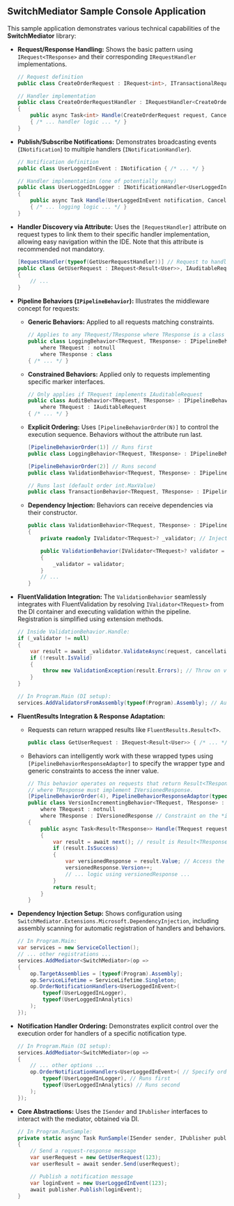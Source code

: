 ## SwitchMediator Sample Console Application

This sample application demonstrates various technical capabilities of the **SwitchMediator** library:

*   **Request/Response Handling:** Shows the basic pattern using `IRequest<TResponse>` and their corresponding `IRequestHandler` implementations.

    ```csharp
    // Request definition
    public class CreateOrderRequest : IRequest<int>, ITransactionalRequest { /* ... */ }

    // Handler implementation
    public class CreateOrderRequestHandler : IRequestHandler<CreateOrderRequest, int>
    {
        public async Task<int> Handle(CreateOrderRequest request, CancellationToken cancellationToken = default) =>
        { /* ... handler logic ... */ }
    }
    ```

*   **Publish/Subscribe Notifications:** Demonstrates broadcasting events (`INotification`) to multiple handlers (`INotificationHandler`).

    ```csharp
    // Notification definition
    public class UserLoggedInEvent : INotification { /* ... */ }

    // Handler implementation (one of potentially many)
    public class UserLoggedInLogger : INotificationHandler<UserLoggedInEvent>
    {
        public async Task Handle(UserLoggedInEvent notification, CancellationToken cancellationToken = default)
        { /* ... logging logic ... */ }
    }
    ```

*   **Handler Discovery via Attribute:** Uses the `[RequestHandler]` attribute on request types to link them to their specific handler implementation, allowing easy navigation within the IDE. Note that this attribute is recommended not mandatory. 

    ```csharp
    [RequestHandler(typeof(GetUserRequestHandler))] // Request to handler discovery (optional but recommended to ease code navigation)
    public class GetUserRequest : IRequest<Result<User>>, IAuditableRequest
    {
        // ...
    }
    ```

*   **Pipeline Behaviors (`IPipelineBehavior`):** Illustrates the middleware concept for requests:
    *   **Generic Behaviors:** Applied to all requests matching constraints.
        ```csharp
        // Applies to any TRequest/TResponse where TResponse is a class
        public class LoggingBehavior<TRequest, TResponse> : IPipelineBehavior<TRequest, TResponse>
            where TRequest : notnull
            where TResponse : class
        { /* ... */ }
        ```
    *   **Constrained Behaviors:** Applied only to requests implementing specific marker interfaces.
        ```csharp
        // Only applies if TRequest implements IAuditableRequest
        public class AuditBehavior<TRequest, TResponse> : IPipelineBehavior<TRequest, TResponse>
            where TRequest : IAuditableRequest
        { /* ... */ }
        ```
    *   **Explicit Ordering:** Uses `[PipelineBehaviorOrder(N)]` to control the execution sequence. Behaviors without the attribute run last.
        ```csharp
        [PipelineBehaviorOrder(1)] // Runs first
        public class LoggingBehavior<TRequest, TResponse> : IPipelineBehavior<TRequest, TResponse> { /* ... */ }

        [PipelineBehaviorOrder(2)] // Runs second
        public class ValidationBehavior<TRequest, TResponse> : IPipelineBehavior<TRequest, TResponse> { /* ... */ }

        // Runs last (default order int.MaxValue)
        public class TransactionBehavior<TRequest, TResponse> : IPipelineBehavior<TRequest, TResponse> { /* ... */ }
        ```
    *   **Dependency Injection:** Behaviors can receive dependencies via their constructor.
        ```csharp
        public class ValidationBehavior<TRequest, TResponse> : IPipelineBehavior<TRequest, TResponse>
        {
            private readonly IValidator<TRequest>? _validator; // Injected dependency

            public ValidationBehavior(IValidator<TRequest>? validator = null) // Constructor injection
            {
                _validator = validator;
            }
            // ...
        }
        ```

*   **FluentValidation Integration:** The `ValidationBehavior` seamlessly integrates with FluentValidation by resolving `IValidator<TRequest>` from the DI container and executing validation within the pipeline. Registration is simplified using extension methods.

    ```csharp
    // Inside ValidationBehavior.Handle:
    if (_validator != null)
    {
        var result = await _validator.ValidateAsync(request, cancellationToken);
        if (!result.IsValid)
        {
            throw new ValidationException(result.Errors); // Throw on validation failure
        }
    }

    // In Program.Main (DI setup):
    services.AddValidatorsFromAssembly(typeof(Program).Assembly); // Auto-register validators
    ```

*   **FluentResults Integration & Response Adaptation:**
    *   Requests can return wrapped results like `FluentResults.Result<T>`.
        ```csharp
        public class GetUserRequest : IRequest<Result<User>> { /* ... */ } // Returns Result<User>
        ```
    *   Behaviors can intelligently work with these wrapped types using `[PipelineBehaviorResponseAdaptor]` to specify the wrapper type and generic constraints to access the inner value.
        ```csharp
        // This behavior operates on requests that return Result<TResponse>,
        // where TResponse must implement IVersionedResponse.
        [PipelineBehaviorOrder(4), PipelineBehaviorResponseAdaptor(typeof(Result<>))]
        public class VersionIncrementingBehavior<TRequest, TResponse> : IPipelineBehavior<TRequest, Result<TResponse>>
            where TRequest : notnull
            where TResponse : IVersionedResponse // Constraint on the *inner* type
        {
            public async Task<Result<TResponse>> Handle(TRequest request, RequestHandlerDelegate<Result<TResponse>> next, CancellationToken cancellationToken = default)
            {
                var result = await next(); // result is Result<TResponse>
                if (result.IsSuccess)
                {
                    var versionedResponse = result.Value; // Access the inner TResponse value
                    versionedResponse.Version++;
                    // ... logic using versionedResponse ...
                }
                return result;
            }
        }
        ```

*   **Dependency Injection Setup:** Shows configuration using `SwitchMediator.Extensions.Microsoft.DependencyInjection`, including assembly scanning for automatic registration of handlers and behaviors.

    ```csharp
    // In Program.Main:
    var services = new ServiceCollection();
    // ... other registrations ...
    services.AddMediator<SwitchMediator>(op =>
    {
        op.TargetAssemblies = [typeof(Program).Assembly];
        op.ServiceLifetime = ServiceLifetime.Singleton;
        op.OrderNotificationHandlers<UserLoggedInEvent>(
            typeof(UserLoggedInLogger),
            typeof(UserLoggedInAnalytics)
        );
    });

    ```

*   **Notification Handler Ordering:** Demonstrates explicit control over the execution order for handlers of a specific notification type.

    ```csharp
    // In Program.Main (DI setup):
    services.AddMediator<SwitchMediator>(op =>
    {
        // ... other options ...
        op.OrderNotificationHandlers<UserLoggedInEvent>( // Specify order for UserLoggedInEvent
            typeof(UserLoggedInLogger), // Runs first
            typeof(UserLoggedInAnalytics) // Runs second
        );
    });
    ```

*   **Core Abstractions:** Uses the `ISender` and `IPublisher` interfaces to interact with the mediator, obtained via DI.

    ```csharp
    // In Program.RunSample:
    private static async Task RunSample(ISender sender, IPublisher publisher) // Injected instances
    {
        // Send a request-response message
        var userRequest = new GetUserRequest(123);
        var userResult = await sender.Send(userRequest);

        // Publish a notification message
        var loginEvent = new UserLoggedInEvent(123);
        await publisher.Publish(loginEvent);
    }
    ```